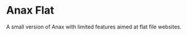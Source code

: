 Anax Flat
=========================

A small version of Anax with limited features aimed at flat file websites.

